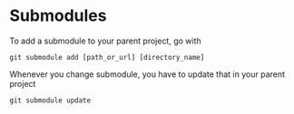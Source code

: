# Submodules

To add a submodule to your parent project, go with

```
git submodule add [path_or_url] [directory_name]
```

Whenever you change submodule, you have to update that in your parent project

```
git submodule update
```
